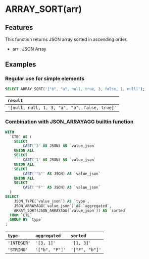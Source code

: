 # ARRAY_SORT(arr)

## Features

This function returns JSON array sorted in ascending order.

- arr : JSON Array
  
## Examples

### Regular use for simple elements

```SQL
SELECT ARRAY_SORT('["b", "a", null, true, 3, false, 1, null]');
```

| `result` |
|:--|
| `'[null, null, 1, 3, "a", "b", false, true]'` |

### Combination with JSON_ARRAYAGG builtin function

```SQL
WITH
  `CTE` AS (
    SELECT
        CAST('3' AS JSON) AS `value_json`
    UNION ALL
    SELECT
        CAST('1' AS JSON) AS `value_json`
    UNION ALL
    SELECT
        CAST('"b"' AS JSON) AS `value_json`
    UNION ALL
    SELECT
        CAST('"F"' AS JSON) AS `value_json`
  )
SELECT
    JSON_TYPE(`value_json`) AS `type`,
    JSON_ARRAYAGG(`value_json`) AS `aggregated`,
    ARRAY_SORT(JSON_ARRAYAGG(`value_json`)) AS `sorted`
  FROM `CTE`
  GROUP BY `type`
;
```

| `type` | `aggregated` | `sorted` |
|:--|:--|:--|
| `'INTEGER'` | `'[3, 1]'` | `'[1, 3]'` |
| `'STRING'` | `'["b", "F"]'` | `'["F", "b"]'` |
